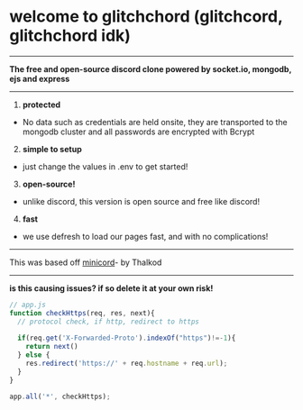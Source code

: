 # welcome to glitchchord (glitchcord, glitchchord idk)

-------------

<b>The free and open-source discord clone powered by socket.io, mongodb, ejs and express</b>

-------------

1. **protected**

- No data such as credentials are held onsite, they are transported to the mongodb cluster and all passwords are encrypted with Bcrypt

2. **simple to setup**

- just change the values in .env to get started!

3. **open-source!**

- unlike discord, this version is open source and free like discord!

4. **fast**

- we use defresh to load our pages fast, and with no complications!

------------

This was based off [minicord](https://github.com/ThalKod/discord-clone)- by Thalkod

----------

**is this causing issues? if so delete it at your own risk!**
```js
// app.js
function checkHttps(req, res, next){
  // protocol check, if http, redirect to https
  
  if(req.get('X-Forwarded-Proto').indexOf("https")!=-1){
    return next()
  } else {
    res.redirect('https://' + req.hostname + req.url);
  }
}

app.all('*', checkHttps);
```